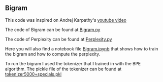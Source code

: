 ## Bigram

This code was inspired on Andrej Karpathy's [youtube video](https://www.youtube.com/watch?v=PaCmpygFfXo)

The code of Bigram can be found at [Bigram.py](https://github.com/pedrobpio/nlp/blob/main/Bigram/Bigram.py)

The code of Perplexity can be found at [Perplexity.py](https://github.com/pedrobpio/nlp/blob/main/Bigram/Perplexity.py)

Here you will also find a notebook file [Bigram.ipynb](https://github.com/pedrobpio/nlp/blob/main/Bigram/Bigram.ipynb) that shows how to train the bigram and how to compute the perplexity.

To run the bigram I used the tokenizer that I trained in with the BPE algorithm. The pickle file of the tokenizer can be found at [tokenizer5000+specials.pkl](https://github.com/pedrobpio/nlp/blob/main/Bigram/tokenizer5000%2Bspecials.pkl)

